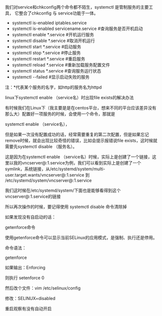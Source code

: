 我们对service和chkconfig两个命令都不陌生，systemctl 是管制服务的主要工具， 它整合了chkconfig 与 service功能于一体。

- systemctl is-enabled iptables.service
- systemctl is-enabled servicename.service #查询服务是否开机启动
- systemctl enable *.service #开机运行服务
- systemctl disable *.service #取消开机运行
- systemctl start *.service #启动服务
- systemctl stop *.service #停止服务
- systemctl restart *.service #重启服务
- systemctl reload *.service #重新加载服务配置文件
- systemctl status *.service #查询服务运行状态
- systemctl --failed #显示启动失败的服务

注：*代表某个服务的名字，如http的服务名为httpd



linux下systemctl enable （service名）时出现file exists的解决办法

有时候我们在Linux下（我主要是是在centos平台，想来不同的平台应该差异没有那么大）配置好一项服务的时候，会使用一个命令，那就是

systemctl enable （service名），

但是如果一次没有配置成功的话，经常需要重复的第二次配置，但是如果忘记remove时候，就会出现比较奇怪的错误，比如会提示报错说file exists，这时候就需要先systemctl disable （服务名）。

这是因为在systemctl enable （service名）时候，实际上是创建了一个链接，这里以我的vncserver@:1.service为例，我们可以看到实际上是创建了一个symlink，系统链接，从/etc/systemd/system/multi-user.target.wants/vncserver@:1.service 到 /etc/systemd/system/vncserver@:1.service

我们这时候在/etc/systemd/system/下面也是能够看得到这个vncserver@:1.service的链接



所以再次操作的时候，要记得使用 systemctl disable 命令清除掉



如果发现没有自启动的话：

getenforce命令      

使用getenforce命令可以显示当前SELinux的应用模式，是强制、执行还是停用。

命令语法：

getenforce

如果输出：Enforcing

则执行 setenforce 0

然后改个文件：vim /etc/selinux/config

修改：SELINUX=disabled



重启观察有没有自动开启